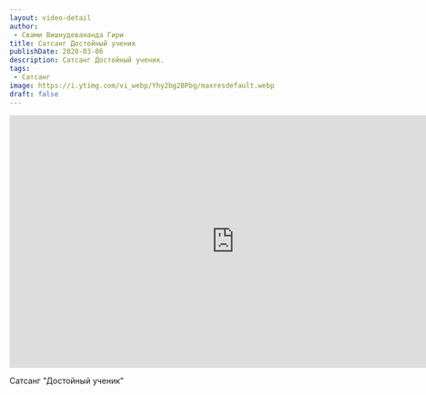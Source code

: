 ```yaml
---
layout: video-detail
author:
 - Свами Вишнудевананда Гири
title: Сатсанг Достойный ученик
publishDate: 2020-03-06
description: Сатсанг Достойный ученик. 
tags: 
 - Сатсанг
image: https://i.ytimg.com/vi_webp/Yhy2bg2BPbg/maxresdefault.webp
draft: false
---
```


<iframe width="790" height="444" src="https://www.youtube.com/embed/Yhy2bg2BPbg" frameborder="0" allowfullscreen=""></iframe> 

  Сатсанг "Достойный ученик"

  

 